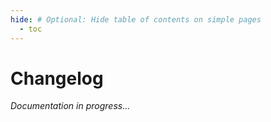 ```yaml
---
hide: # Optional: Hide table of contents on simple pages
  - toc
---
```


# Changelog

*Documentation in progress...*
